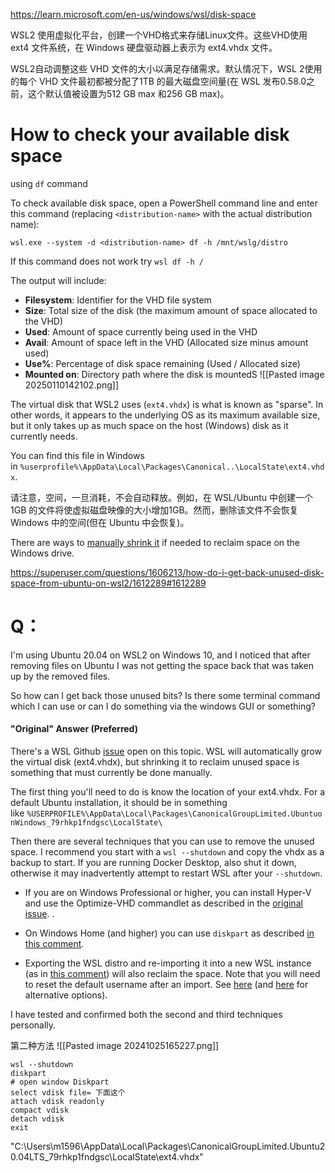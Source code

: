 https://learn.microsoft.com/en-us/windows/wsl/disk-space

WSL2 使用虚拟化平台，创建一个VHD格式来存储Linux文件。这些VHD使用ext4 文件系统，在 Windows 硬盘驱动器上表示为 ext4.vhdx 文件。

WSL2自动调整这些 VHD 文件的大小以满足存储需求。默认情况下，WSL 2使用的每个 VHD 文件最初都被分配了1TB 的最大磁盘空间量(在 WSL 发布0.58.0之前，这个默认值被设置为512 GB max 和256 GB max)。

# How to check your available disk space
using `df` command

To check available disk space, open a PowerShell command line and enter this command (replacing `<distribution-name>` with the actual distribution name):

```
wsl.exe --system -d <distribution-name> df -h /mnt/wslg/distro
```

If this command does not work try `wsl df -h /`

The output will include:
- **Filesystem**: Identifier for the VHD file system
- **Size**: Total size of the disk (the maximum amount of space allocated to the VHD)
- **Used**: Amount of space currently being used in the VHD
- **Avail**: Amount of space left in the VHD (Allocated size minus amount used)
- **Use%**: Percentage of disk space remaining (Used / Allocated size)
- **Mounted on**: Directory path where the disk is mountedS
![[Pasted image 20250110142102.png]]

The virtual disk that WSL2 uses (`ext4.vhdx`) is what is known as "sparse". In other words, it appears to the underlying OS as its maximum available size, but it only takes up as much space on the host (Windows) disk as it currently needs.

You can find this file in Windows in `%userprofile%\AppData\Local\Packages\Canonical..\LocalState\ext4.vhdx`.

请注意，空间，一旦消耗，不会自动释放。例如，在 WSL/Ubuntu 中创建一个1GB 的文件将使虚拟磁盘映像的大小增加1GB。然而，删除该文件不会恢复 Windows 中的空间(但在 Ubuntu 中会恢复)。

There are ways to [manually shrink it](https://superuser.com/a/1612289/1210833?_gl=1*ywbo2z*_ga*NTM0NzEzMTA5LjE3Mjk4NDU1NTE.*_ga_S812YQPLT2*MTcyOTg0NTU1MC4xLjAuMTcyOTg0NTU1MC4wLjAuMA..) if needed to reclaim space on the Windows drive.


https://superuser.com/questions/1606213/how-do-i-get-back-unused-disk-space-from-ubuntu-on-wsl2/1612289#1612289


# Q：
I'm using Ubuntu 20.04 on WSL2 on Windows 10, and I noticed that after removing files on Ubuntu I was not getting the space back that was taken up by the removed files. 

So how can I get back those unused bits? Is there some terminal command which I can use or can I do something via the windows GUI or something?

#### "Original" Answer (Preferred)

There's a WSL Github [issue](https://github.com/microsoft/WSL/issues/4699) open on this topic. WSL will automatically grow the virtual disk (ext4.vhdx), but shrinking it to reclaim unused space is something that must currently be done manually.

The first thing you'll need to do is know the location of your ext4.vhdx. For a default Ubuntu installation, it should be in something like `%USERPROFILE%\AppData\Local\Packages\CanonicalGroupLimited.UbuntuonWindows_79rhkp1fndgsc\LocalState\`

Then there are several techniques that you can use to remove the unused space. I recommend you start with a `wsl --shutdown` and copy the vhdx as a backup to start. If you are running Docker Desktop, also shut it down, otherwise it may inadvertently attempt to restart WSL after your `--shutdown`.

- If you are on Windows Professional or higher, you can install Hyper-V and use the Optimize-VHD commandlet as described in the [original issue](https://github.com/microsoft/WSL/issues/4699). .
    
- On Windows Home (and higher) you can use `diskpart` as described [in this comment](https://github.com/microsoft/WSL/issues/4699#issuecomment-627133168).
    
- Exporting the WSL distro and re-importing it into a new WSL instance (as in [this comment](https://github.com/microsoft/WSL/issues/4699#issuecomment-660104214)) will also reclaim the space. Note that you will need to reset the default username after an import. See [here](https://github.com/microsoft/WSL/issues/4276#issuecomment-553367389) (and [here](https://superuser.com/a/1627461/) for alternative options).
    

I have tested and confirmed both the second and third techniques personally.


第二种方法
![[Pasted image 20241025165227.png]]

```
wsl --shutdown
diskpart
# open window Diskpart
select vdisk file= 下面这个
attach vdisk readonly
compact vdisk
detach vdisk
exit
```

"C:\Users\m1596\AppData\Local\Packages\CanonicalGroupLimited.Ubuntu20.04LTS_79rhkp1fndgsc\LocalState\ext4.vhdx"